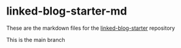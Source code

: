 # linked-blog-starter-md
These are the markdown files for the [linked-blog-starter](https://github.com/matthewwong525/linked-blog-starter) repository

This is the main branch